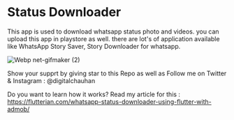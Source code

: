 # Status Downloader

This app is used to download whatsapp status photo and videos. you can upload this app in playstore as well. there are lot's of application available like WhatsApp Story Saver, Story Downloader for whatsapp. 

![Webp net-gifmaker (2)](https://user-images.githubusercontent.com/13075784/60452848-29403780-9c4d-11e9-9a73-4128b53a759f.gif)

Show your supprt by giving star to this Repo as well as Follow me on Twitter & Instagram : @digitalchauhan

Do you want to learn how it works? 
Read my article for this : https://flutterian.com/whatsapp-status-downloader-using-flutter-with-admob/
